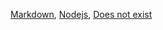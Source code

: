 [Markdown](https://es.wikipedia.org/wiki/Markdown), [Nodejs](https://nodejs.org/en/), [Does not exist](https://doesNotExist.linksArr2)